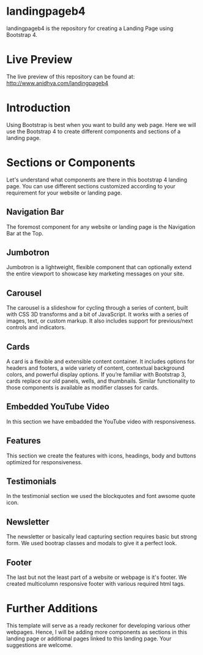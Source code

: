 # landingpageb4
landingpageb4 is the repository for creating a Landing Page using Bootstrap 4.

# Live Preview
The live preview of this repository can be found at: http://www.anidhya.com/landingpageb4 

# Introduction
Using Bootstrap is best when you want to build any web page. Here we will use the Bootstrap 4 to create different components and sections of a landing page. 

# Sections or Components
Let's understand what components are there in this bootstrap 4 landing page. You can use different sections customized according to your requirement for your website or landing page.

## Navigation Bar
The foremost component for any website or landing page is the Navigation Bar at the Top.

## Jumbotron
Jumbotron is a lightweight, flexible component that can optionally extend the entire viewport to showcase key marketing messages on your site.

## Carousel
The carousel is a slideshow for cycling through a series of content, built with CSS 3D transforms and a bit of JavaScript. It works with a series of images, text, or custom markup. It also includes support for previous/next controls and indicators.

## Cards
A card is a flexible and extensible content container. It includes options for headers and footers, a wide variety of content, contextual background colors, and powerful display options. If you’re familiar with Bootstrap 3, cards replace our old panels, wells, and thumbnails. Similar functionality to those components is available as modifier classes for cards.

## Embedded YouTube Video
In this section we have embadded the YouTube video with responsiveness.

## Features
This section we create the features with icons, headings, body and buttons optimized for responsiveness. 

## Testimonials
In the testimonial section we used the blockquotes and font awsome quote icon.

## Newsletter
The newsletter or basically lead capturing section requires basic but strong form. We used bootrap classes and modals to give it a perfect look.

## Footer
The last but not the least part of a website or webpage is it's footer. We created multicolumn responsive footer with various required html tags.

# Further Additions
This template will serve as a ready reckoner for developing various other webpages. Hence, I will be adding more components as sections in this landing page or additional pages linked to this landing page. Your suggestions are welcome. 
